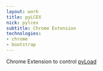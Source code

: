 ```yaml
---
layout: work
title: pyLCEX
nick: pylcex
subtitle: Chrome Extension
technologies:
- chrome
- bootstrap
---
```

Chrome Extension to control [pyLoad](http://www.pyload.org)
